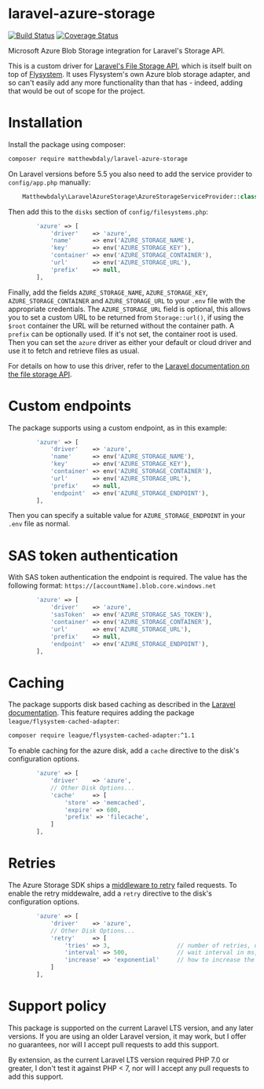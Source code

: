 # laravel-azure-storage
[![Build Status](https://travis-ci.org/matthewbdaly/laravel-azure-storage.svg?branch=master)](https://travis-ci.org/matthewbdaly/laravel-azure-storage)
[![Coverage Status](https://coveralls.io/repos/github/matthewbdaly/laravel-azure-storage/badge.svg?branch=master)](https://coveralls.io/github/matthewbdaly/laravel-azure-storage?branch=master)

Microsoft Azure Blob Storage integration for Laravel's Storage API.

This is a custom driver for [Laravel's File Storage API](https://laravel.com/docs/8.x/filesystem), which is itself built on top of [Flysystem](https://flysystem.thephpleague.com/v1/docs/). It uses Flysystem's own Azure blob storage adapter, and so can't easily add any more functionality than that has - indeed, adding that would be out of scope for the project.

# Installation

Install the package using composer:

```bash
composer require matthewbdaly/laravel-azure-storage
```

On Laravel versions before 5.5 you also need to add the service provider to `config/app.php` manually:

```php
    Matthewbdaly\LaravelAzureStorage\AzureStorageServiceProvider::class,
```

Then add this to the `disks` section of `config/filesystems.php`:

```php
        'azure' => [
            'driver'    => 'azure',
            'name'      => env('AZURE_STORAGE_NAME'),
            'key'       => env('AZURE_STORAGE_KEY'),
            'container' => env('AZURE_STORAGE_CONTAINER'),
            'url'       => env('AZURE_STORAGE_URL'),
            'prefix'    => null,
        ],
```

Finally, add the fields `AZURE_STORAGE_NAME`, `AZURE_STORAGE_KEY`, `AZURE_STORAGE_CONTAINER` and `AZURE_STORAGE_URL` to your `.env` file with the appropriate credentials. The `AZURE_STORAGE_URL` field is optional, this allows you to set a custom URL to be returned from `Storage::url()`, if using the `$root` container the URL will be returned without the container path. A `prefix` can be optionally used. If it's not set, the container root is used. Then you can set the `azure` driver as either your default or cloud driver and use it to fetch and retrieve files as usual.

For details on how to use this driver, refer to the [Laravel documentation on the file storage API](https://laravel.com/docs/7.x/filesystem).

# Custom endpoints

The package supports using a custom endpoint, as in this example:

```php
        'azure' => [
            'driver'    => 'azure',
            'name'      => env('AZURE_STORAGE_NAME'),
            'key'       => env('AZURE_STORAGE_KEY'),
            'container' => env('AZURE_STORAGE_CONTAINER'),
            'url'       => env('AZURE_STORAGE_URL'),
            'prefix'    => null,
            'endpoint'  => env('AZURE_STORAGE_ENDPOINT'),
        ],
```

Then you can specify a suitable value for `AZURE_STORAGE_ENDPOINT` in your `.env` file as normal.

# SAS token authentication
With SAS token authentication the endpoint is required. The value has the following format: `https://[accountName].blob.core.windows.net`
```php
        'azure' => [
            'driver'    => 'azure',
            'sasToken'  => env('AZURE_STORAGE_SAS_TOKEN'),
            'container' => env('AZURE_STORAGE_CONTAINER'),
            'url'       => env('AZURE_STORAGE_URL'),
            'prefix'    => null,
            'endpoint'  => env('AZURE_STORAGE_ENDPOINT'),
        ],
```

# Caching
The package supports disk based caching as described in the [Laravel documentation](https://laravel.com/docs/filesystem#caching).
This feature requires adding the package `league/flysystem-cached-adapter`:
```bash
composer require league/flysystem-cached-adapter:^1.1
```

To enable caching for the azure disk, add a `cache` directive to the disk's configuration options.
```php
        'azure' => [
            'driver'    => 'azure',
            // Other Disk Options...
            'cache'     => [
                'store' => 'memcached',
                'expire' => 600,
                'prefix' => 'filecache',
            ]
        ],
```

# Retries
The Azure Storage SDK ships a [middleware to retry](https://github.com/Azure/azure-storage-php#retrying-failures) failed requests.
To enable the retry middewalre, add a `retry` directive to the disk's configuration options.
```php
        'azure' => [
            'driver'    => 'azure',
            // Other Disk Options...
            'retry'     => [
                'tries' => 3,                   // number of retries, default: 3
                'interval' => 500,              // wait interval in ms, default: 1000ms
                'increase' => 'exponential'     // how to increase the wait interval, options: linear, exponential, default: linear
            ]
        ],
```

# Support policy

This package is supported on the current Laravel LTS version, and any later versions. If you are using an older Laravel version, it may work, but I offer no guarantees, nor will I accept pull requests to add this support.

By extension, as the current Laravel LTS version required PHP 7.0 or greater, I don't test it against PHP < 7, nor will I accept any pull requests to add this support.
